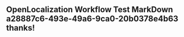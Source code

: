 <properties
ms.topic="hero-topic1"
ms.test1="hero-topic"
ms.test2="test"/>

## OpenLocalization Workflow Test MarkDown a28887c6-493e-49a6-9ca0-20b0378e4b63 thanks!
